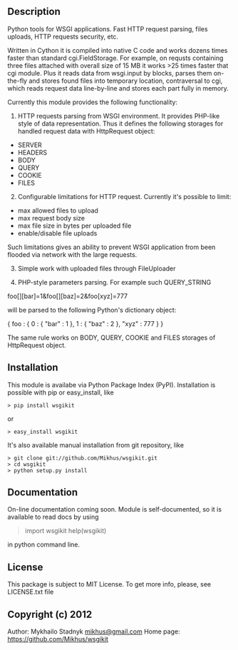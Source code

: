 Description
--------------------------------------------------------------------------------
Python tools for WSGI applications. Fast HTTP request parsing, files uploads, 
HTTP requests security, etc.

Written in Cython it is compiled into native C code and works dozens times
faster than standard cgi.FieldStorage. For example, on requsts containing
three files attached with overall size of 15 MB it works >25 times faster
that cgi module. Plus it reads data from wsgi.input by blocks, parses them
on-the-fly and stores found files into temporary location, contraversal to cgi,
which reads request data line-by-line and stores each part fully in memory.

Currently this module provides the following functionality:

1. HTTP requests parsing from WSGI environment. It provides PHP-like style
of data representation. Thus it defines the following storages for handled
request data with HttpRequest object:

  - SERVER
  - HEADERS
  - BODY
  - QUERY
  - COOKIE
  - FILES

2. Configurable limitations for HTTP request. Currently it's possible to limit:

  - max allowed files to upload
  - max request body size
  - max file size in bytes per uploaded file
  - enable/disable file uploads

  Such limitations gives an ability to prevent WSGI application from been flooded
  via network with the large requests.

3. Simple work with uploaded files through FileUploader

4. PHP-style parameters parsing. For example such QUERY_STRING

  foo[][bar]=1&foo[][baz]=2&foo[xyz]=777

  will be parsed to the following Python's dictionary object:

  {
  		foo : {
				0 : {
					"bar" : 1
				},
				1 : {
					"baz" : 2
				},
				"xyz" : 777
			}
		}

The same rule works on BODY, QUERY, COOKIE and FILES storages of HttpRequest
object.

Installation
--------------------------------------------------------------------------------
This module is availabe via Python Package Index (PyPI). Installation is
possible with pip or easy_install, like

    > pip install wsgikit
or

    > easy_install wsgikit

It's also available manual installation from git repository, like

    > git clone git://github.com/Mikhus/wsgikit.git
    > cd wsgikit
    > python setup.py install

Documentation
--------------------------------------------------------------------------------
On-line documentation coming soon. Module is self-documented, so it is available
to read docs by using

  > import wsgikit
  > help(wsgikit)

in python command line.

License
--------------------------------------------------------------------------------
This package is subject to MIT License. To get more info, please, see
LICENSE.txt file

Copyright (c) 2012
--------------------------------------------------------------------------------
Author: Mykhailo Stadnyk <mikhus@gmail.com>
Home page: https://github.com/Mikhus/wsgikit
